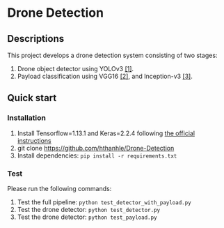 # Drone Detection
## Descriptions
This project develops a drone detection system consisting of two stages: 
1. Drone object detector using YOLOv3 [[1]](https://pjreddie.com/media/files/papers/YOLOv3.pdf).
2. Payload classification using VGG16 [[2]](https://www.robots.ox.ac.uk/~vgg/publications/2015/Simonyan15/simonyan15.pdf), and Inception-v3 [[3]](https://www.cv-foundation.org/openaccess/content_cvpr_2016/papers/Szegedy_Rethinking_the_Inception_CVPR_2016_paper.pdf).

## Quick start
### Installation
1. Install Tensorflow=1.13.1 and Keras=2.2.4 following [the official instructions](https://pytorch.org/)
2. git clone https://github.com/hthanhle/Drone-Detection
3. Install dependencies: `pip install -r requirements.txt`

### Test
Please run the following commands: 

1. Test the full pipeline: `python test_detector_with_payload.py`
2. Test the drone detector: `python test_detector.py`
3. Test the drone detector: `python test_payload.py`
